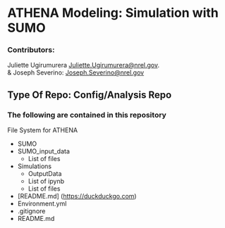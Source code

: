 # ATHENA Modeling: Simulation with SUMO
### Contributors: 
Juliette Ugirumurera <Juliette.Ugirumurera@nrel.gov>.
<br>
& Joseph Severino: <Joseph.Severino@nrel.gov>

## Type Of Repo: Config/Analysis Repo

### The following are contained in this repository

File System for ATHENA

*	SUMO
  *	SUMO_input_data
    * List of files
  *	Simulations
    * OutputData
    * List of ipynb
    *	List of files
  * [README.md] (https://duckduckgo.com)
  *	Environment.yml
*	.gitignore
*	README.md

